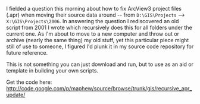 I fielded a question this morning about how to fix ArcView3 project files (.apr) when moving their source data around -- from `D:\GIS\Projects` --> `X:\GIS\Projects\2006`. In answering the question I rediscovered an old script from 2001 I wrote which recursively does this for all folders under the current one. As I'm about to move to a new computer and throw out or archive (nearly the same thing) my old stuff, yet this particular piece might still of use to someone, I figured I'd plunk it in my source code repository for future reference.

This is not something you can just download and run, but to use as an aid or template in building your own scripts.

Get the code here: http://code.google.com/p/maphew/source/browse/trunk/gis/recursive_apr_update/